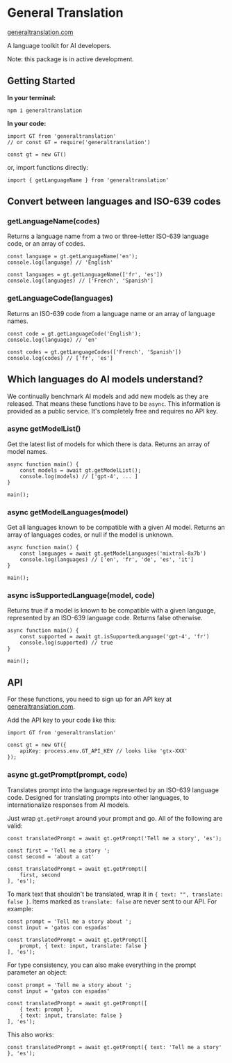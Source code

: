 # General Translation

<a href='https://www.generaltranslation.com' target="_blank">generaltranslation.com</a>

A language toolkit for AI developers. 

Note: this package is in active development.

## Getting Started

<b>In your terminal:</b>

```
npm i generaltranslation
```

<b>In your code:</b>

```
import GT from 'generaltranslation'
// or const GT = require('generaltranslation')

const gt = new GT()
```

or, import functions directly:

```
import { getLanguageName } from 'generaltranslation'
```

## Convert between languages and ISO-639 codes

### getLanguageName(codes)

Returns a language name from a two or three-letter ISO-639 language code, or an array of codes.

```
const language = gt.getLanguageName('en');
console.log(language) // 'English'

const languages = gt.getLanguageName(['fr', 'es'])
console.log(languages) // ['French', 'Spanish']
```

### getLanguageCode(languages)

Returns an ISO-639 code from a language name or an array of language names.

```
const code = gt.getLanguageCode('English');
console.log(language) // 'en'

const codes = gt.getLanguageCodes(['French', 'Spanish'])
console.log(codes) // ['fr', 'es']
```

## Which languages do AI models understand?

We continually benchmark AI models and add new models as they are released. That means these functions have to be <code>async</code>. This information is provided as a public service. It's completely free and requires no API key.

### async getModelList()

Get the latest list of models for which there is data. Returns an array of model names.

```
async function main() {
    const models = await gt.getModelList();
    console.log(models) // ['gpt-4', ... ]
}

main();
```

### async getModelLanguages(model)

Get all languages known to be compatible with a given AI model. Returns an array of languages codes, or null if the model is unknown.

```
async function main() {
    const languages = await gt.getModelLanguages('mixtral-8x7b')
    console.log(languages) // ['en', 'fr', 'de', 'es', 'it']
}

main();
```

### async isSupportedLanguage(model, code)

Returns true if a model is known to be compatible with a given language, represented by an ISO-639 language code. Returns false otherwise.

```
async function main() {
    const supported = await gt.isSupportedLanguage('gpt-4', 'fr')
    console.log(supported) // true
}

main();
```

## API

For these functions, you need to sign up for an API key at <a href='https://generaltranslation.com' target='_blank'>generaltranslation.com</a>.

Add the API key to your code like this:

```
import GT from 'generaltranslation'

const gt = new GT({
	apiKey: process.env.GT_API_KEY // looks like 'gtx-XXX'
});
```

### async gt.getPrompt(prompt, code)

Translates prompt into the language represented by an ISO-639 language code. Designed for translating prompts into other languages, to internationalize responses from AI models.

Just wrap `gt.getPrompt` around your prompt and go. All of the following are valid:

```
const translatedPrompt = await gt.getPrompt('Tell me a story', 'es');
```

```
const first = 'Tell me a story ';
const second = 'about a cat'

const translatedPrompt = await gt.getPrompt([
    first, second
], 'es');
```

To mark text that shouldn't be translated, wrap it in `{ text: "", translate: false }`. Items marked as `translate: false` are never sent to our API. For example:

```
const prompt = 'Tell me a story about ';
const input = 'gatos con espadas'

const translatedPrompt = await gt.getPrompt([
    prompt, { text: input, translate: false }
], 'es');
```

For type consistency, you can also make everything in the prompt parameter an object:

```
const prompt = 'Tell me a story about ';
const input = 'gatos con espadas'

const translatedPrompt = await gt.getPrompt([
    { text: prompt }, 
    { text: input, translate: false }
], 'es');
```

This also works:

```
const translatedPrompt = await gt.getPrompt({ text: 'Tell me a story' }, 'es');
```